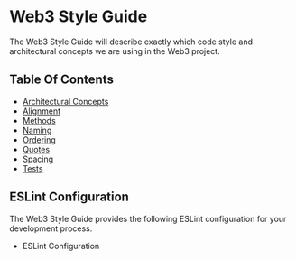 # Web3 Style Guide

The Web3 Style Guide will describe exactly which code style and architectural concepts we are using in the Web3 project.

## Table Of Contents

- [Architectural Concepts]()
- [Alignment]()
- [Methods]()
- [Naming]()
- [Ordering]()
- [Quotes]()
- [Spacing]()
- [Tests]()

## ESLint Configuration

The Web3 Style Guide provides the following ESLint configuration for your development process.

- ESLint Configuration